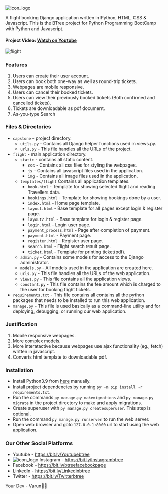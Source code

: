 ![icon_logo](https://github.com/varun-FSDeveloper/BTreeFlight/assets/153975508/7b010aed-1466-46e3-8636-891bf59dcb25)



A flight booking Django application written in Python, HTML, CSS & Javascript.
This is the BTree project for Python Programming BootCamp with Python and Javascript.

#### Project Video: [Watch on Youtube](https://www.youtube.com/channel/UC3CWkAYRbqUFLq6wQF-VyPw)


<img alt="flight" src="https://github.com/varun-FSDeveloper/BTreeFlight/assets/153975508/4a12264a-0f7c-474e-a9af-03e91b05f4e8.png">


### Features
1. Users can create their user account.
2. Users can book both one-way as well as round-trip tickets.
3. Webpages are mobile responsive.
4. Users can cancel their booked tickets.
5. Users can view their previously booked tickets (Both confirmed and cancelled tickets).
6. Tickets are downloadable as pdf document.
7. As-you-type Search

### Files & Directories
  - `capstone` - project directory.
    - `utils.py` - Contains all Django helper functions used in views.py.
    - `urls.py` - This file handles all the URLs of the project.
  - `flight` - main application directory.
    - `static` - contains all static content.
        - `css` - Contains all css files for styling the webpages.
        - `js` - Contains all javascript files used in the application.
        - `img` - Contains all image files used in the application.
    - `templates/flight` Contains all application templates.
        - `book.html` - Template for showing selected flight and reading Travellers data.
        - `bookings.html` - Template for showing bookings done by a user.
        - `index.html` - Home page template.
        - `layout.html` - Base template for all pages except login & register page.
        - `layout2.html` - Base template for login & register page.
        - `login.html` - Login user page.
        - `payment_process.html` - Page after completion of payment.
        - `payment.html` - Payment page.
        - `register.html` - Register user page.
        - `search.html` - Flight search result page.
        - `ticket.html` - Template for printing ticket(pdf).
    - `admin.py` - Contains some models for access to the Django administrator.
    - `models.py` - All models used in the application are created here.
    - `urls.py` - This file handles all the URLs of the web application.
    - `views.py` - This file contains all the application views.
    - `constant.py` - This file contains the fee amount which is charged to the user for booking flight tickets.
  - `requirements.txt` - This file contains all contains all the python packages that needs to be installed to run this web application.
  - `manage.py` - This file is used basically as a command-line utility and for deploying, debugging, or running our web application.

### Justification

1. Mobile responsive webpages.
2. More complex models.
3. More interatactive because webpages use ajax functionality (eg., fetch) written in javascript.
4. Converts html template to downloadable pdf.

### Installation

- Install Python3.9 from [here](https://www.python.org/downloads/) manually.
- Install project dependencies by running `py -m pip install -r requirements.txt`.
- Run the commands `py manage.py makemigrations` and `py manage.py migrate` in the project directory to make and apply migrations.
- Create superuser with `py manage.py createsuperuser`. This step is optional.
- Run the command `py manage.py runserver` to run the web server.
- Open web browser and goto `127.0.0.1:8000` url to start using the web application.

### Our Other Social Platforms

- Youtube - https://bit.ly/Youtubebtree
- ![icon_logo](https://github.com/varun-FSDeveloper/BTreeFlight/assets/153975508/948141f8-8cdc-4ef1-9615-0fb06cd35574)
 Instagram - https://bit.ly/Instagrambtree 
- Facebook - https://bit.ly/btreefacebookpage 
- LinkedIn - https://bit.ly/Linkedinbtree 
- Twitter - https://bit.ly/Twitterbtree 

 Your Dev - Varun👍🏻
